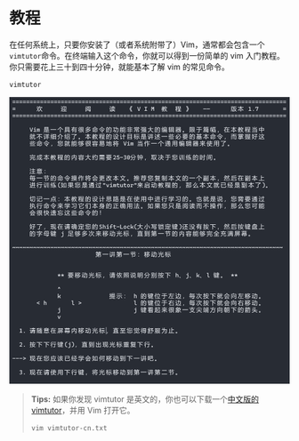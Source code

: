 # 教程

在任何系统上，只要你安装了（或者系统附带了）Vim，通常都会包含一个`vimtutor`命令。在终端输入这个命令，你就可以得到一份简单的 vim 入门教程。你只需要花上三十到四十分钟，就能基本了解 vim 的常见命令。

```bash
vimtutor
```

![Vim Tutor](img/vimtutor.png)

> **Tips:**
> 如果你发现 vimtutor 是英文的，你也可以下载一个[中文版的 vimtutor](https://github.com/HanielF/VimTutor)，并用 Vim 打开它。
>
> ```bash
> vim vimtutor-cn.txt
> ```
